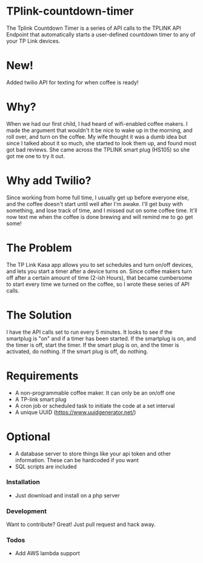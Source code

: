 # TPlink-countdown-timer

The Tplink Countdown Timer is a series of API calls to the TPLINK API Endpoint that automatically starts a user-defined countdown timer to any of your TP Link devices.

# New!

Added twilio API for texting for when coffee is ready!

# Why?

When we had our first child, I had heard of wifi-enabled coffee makers.  I made the argument that wouldn't it be nice to wake up in the morning, and roll over, and turn on the coffee. My wife thought it was a dumb idea but since I talked about it so much, she started to look them up, and found most got bad reviews.  She came across the TPLINK smart plug (HS105) so she got me one to try it out.

# Why add Twilio?
Since working from home full time, I usually get up before everyone else, and the coffee doesn't start until well after I'm awake.  I'll get busy with something, and lose track of time, and I missed out on some coffee time.  It'll now text me when the coffee is done brewing and will remind me to go get some!

# The Problem

The TP Link Kasa app allows you to set schedules and turn on/off devices, and lets you start a timer after a device turns on.  Since coffee makers turn off after a certain amount of time (2-ish Hours), that became cumbersome to start every time we turned on the coffee, so I wrote these series of API calls.

# The Solution

I have the API calls set to run every 5 minutes. It looks to see if the smartplug is "on" and if a timer has been started.  If the smartplug is on, and the timer is off, start the timer.  If the smart plug is on, and the timer is activated, do nothing.  If the smart plug is off, do nothing.
  
# Requirements

  - A non-programmable coffee maker.  It can only be an on/off one
  - A TP-link smart plug
  - A cron job or scheduled task to initiate the code at a set interval
  - A unique UUID (https://www.uuidgenerator.net/)

# Optional
  - A database server to store things like your api token and other information.  These can be hardcoded if you want
  - SQL scripts are included


### Installation

*  Just download and install on a php server 




### Development

Want to contribute? Great!  Just pull request and hack away.


### Todos

 - Add AWS lambda support
